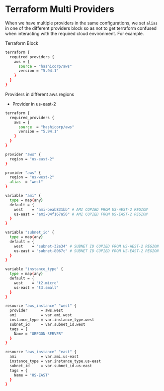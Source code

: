 # Terraform Multi Providers

When we have multiple providers in the same configurations, we set `alias` in one of the different providers block so as not to get terraform confused when interacting with the required cloud environment. For example.


Terraform Block

```bash
terraform {
  required_providers {
    aws = {
      source = "hashicorp/aws"
      version = "5.94.1"
    }
  }
}

```

Providers in different aws regions

- Provider in us-east-2

```bash
terraform {
  required_providers {
    aws = {
      source  = "hashicorp/aws"
      version = "5.94.1"
    }
  }
}

provider "aws" {
  region = "us-east-2"
}

provider "aws" {
  region = "us-west-2"
  alias  = "west"
}

variable "ami" {
  type = map(any)
  default = {
    west    = "ami-beab831bb" # AMI COPIED FROM US-WEST-2 REGION
    us-east = "ami-04f167a56" # AMI COPIED FROM US-EAST-2 REGION
  }
}

variable "subnet_id" {
  type = map(any)
  default = {
    west    = "subnet-32e34" # SUBNET ID COPIED FROM US-WEST-2 REGION
    us-east = "subnet-8067c" # SUBNET ID COPIED FROM US-EAST-2 REGION
  }
}

variable "instance_type" {
  type = map(any)
  default = {
    west    = "t2.micro"
    us-east = "t3.small"
  }
}

resource "aws_instance" "west" {
  provider      = aws.west
  ami           = var.ami.west
  instance_type = var.instance_type.west
  subnet_id     = var.subnet_id.west
  tags = {
    Name = "OREGON-SERVER"
  }
}

resource "aws_instance" "east" {
  ami           = var.ami.us-east
  instance_type = var.instance_type.us-east
  subnet_id     = var.subnet_id.us-east
  tags = {
    Name = "US-EAST"
  }
}


```